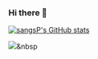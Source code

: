 ### Hi there 👋
[![sangsP's GitHub stats](https://github-readme-stats.vercel.app/api?username=sangsu9701&count_private=true&show_icons=true&theme=merko)](https://github.com/sangsu9701/github-readme-stats)

<img src="https://img.shields.io/badge/Python-3766AB?style=flat-square&logo=Python&logoColor=white"/></a>&nbsp 

<!--
**sangsu9701/sangsu9701** is a ✨ _special_ ✨ repository because its `README.md` (this file) appears on your GitHub profile.

Here are some ideas to get you started:

- 🔭 I’m currently working on ...
- 🌱 I’m currently learning ...
- 👯 I’m looking to collaborate on ...
- 🤔 I’m looking for help with ...
- 💬 Ask me about ...
- 📫 How to reach me: ...
- 😄 Pronouns: ...
- ⚡ Fun fact: ...
-->
